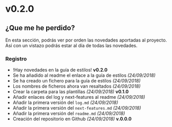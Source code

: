 # v0.2.0

## ¿Que me he perdido?

En esta sección, podrás ver por orden las novedades aportadas al proyecto. Así con un vistazo podrás estar al día de todas las novedades.

### Registro

- !Hay novedades en la guía de estilos! **v0.2.0**
- Se ha añadido al readme el enlace a la guía de estilos *(24/09/2018)*
- Se ha creado un fichero para la guía de estilos *(24/09/2018)*
- Los nombres de ficheros ahora van resaltados *(24/09/2018)*
- Crear la carpeta para las plantillas *(24/09/2018)* **v0.1.0**
- Añadir enlaces del log y next-features al readme *(24/09/2018)*
- Añadir la primera versión del `log.md` *(24/09/2018)*
- Añadir la primera versión del `next-features.md` *(24/09/2018)*
- Añadir la primera versión del `readme.md` *(24/09/2018)*
- Creación del repositorio en Github *(24/09/2018)* **v.0.0.0**
